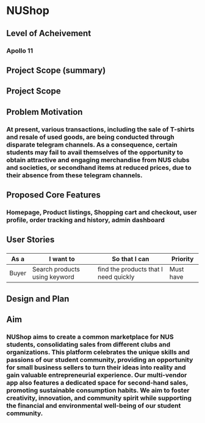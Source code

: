# NUShop

## Level of Acheivement
### Apollo 11

## Project Scope (summary)

## Project Scope

## Problem Motivation
### At present, various transactions, including the sale of T-shirts and resale of used goods, are being conducted through disparate telegram channels. As a consequence, certain students may fail to avail themselves of the opportunity to obtain attractive and engaging merchandise from NUS clubs and societies, or secondhand items at reduced prices, due to their absence from these telegram channels.

## Proposed Core Features
### Homepage, Product listings, Shopping cart and checkout, user profile, order tracking and history, admin dashboard

## User Stories
###
| As a  | I want to | So that I can | Priority |
| ---   | ---       | ---           | ---      |
| Buyer | Search products using keyword | find the products that I need quickly | Must have |

## Design and Plan

## Aim
### NUShop aims to create a common marketplace for NUS students, consolidating sales from different clubs and organizations. This platform celebrates the unique skills and passions of our student community, providing an opportunity for small business sellers to turn their ideas into reality and gain valuable entrepreneurial experience. Our multi-vendor app also features a dedicated space for second-hand sales, promoting sustainable consumption habits. We aim to foster creativity, innovation, and community spirit while supporting the financial and environmental well-being of our student community.


